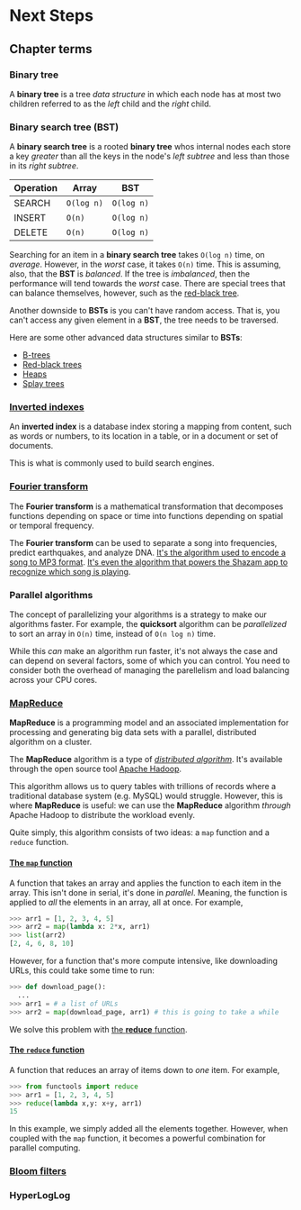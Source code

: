 # Next Steps

## Chapter terms

### Binary tree

A **binary tree** is a tree *data structure* in which each node has at most two children referred to as the *left* child and the *right* child.

### Binary search tree (BST)

A **binary search tree** is a rooted **binary tree** whos internal nodes each store a key *greater* than all the keys in the node's *left subtree* and less than those in its *right subtree*.

  Operation | Array | BST |
  --- | --- | ---
  SEARCH | `O(log n)` | `O(log n)`
  INSERT | `O(n)` | `O(log n)`
  DELETE | `O(n)` | `O(log n)`

Searching for an item in a **binary search tree** takes `O(log n)` time, on *average*. However, in the *worst* case, it takes `O(n)` time. This is assuming, also, that the **BST** is *balanced*. If the tree is *imbalanced*, then the performance will tend towards the *worst* case. There are special trees that can balance themselves, however, such as the [red-black tree](https://en.wikipedia.org/wiki/Red%E2%80%93black_tree).

Another downside to **BSTs** is you can't have random access. That is, you can't access any given element in a **BST**, the tree needs to be traversed.

Here are some other advanced data structures similar to **BSTs**:  

* [B-trees](https://en.wikipedia.org/wiki/B-tree)
* [Red-black trees](https://en.wikipedia.org/wiki/Red%E2%80%93black_tree)
* [Heaps](https://en.wikipedia.org/wiki/Heap_(data_structure))
* [Splay trees](https://en.wikipedia.org/wiki/Splay_tree)

### [Inverted indexes](https://en.wikipedia.org/wiki/Inverted_index)

An **inverted index** is a database index storing a mapping from content, such as words or numbers, to its location in a table, or in a document or set of documents.

This is what is commonly used to build search engines.

### [Fourier transform](https://en.wikipedia.org/wiki/Fourier_transform)

The **Fourier transform** is a mathematical transformation that decomposes functions depending on space or time into functions depending on spatial or temporal frequency.

The **Fourier transform** can be used to separate a song into frequencies, predict earthquakes, and analyze DNA. [It's the algorithm used to encode a song to MP3 format](https://en.wikipedia.org/wiki/MP3#Encoding_and_decoding). [It's even the algorithm that powers the Shazam app to recognize which song is playing](https://www.toptal.com/algorithms/shazam-it-music-processing-fingerprinting-and-recognition).

### Parallel algorithms

The concept of parallelizing your algorithms is a strategy to make our algorithms faster. For example, the **quicksort** algorithm can be *parallelized* to sort an array in `O(n)` time, instead of `O(n log n)` time.

While this *can* make an algorithm run faster, it's not always the case and can depend on several factors, some of which you can control. You need to consider both the overhead of managing the parellelism and load balancing across your CPU cores.

### [MapReduce](https://en.wikipedia.org/wiki/MapReduce)

**MapReduce** is a programming model and an associated implementation for processing and generating big data sets with a parallel, distributed algorithm on a cluster.

The **MapReduce** algorithm is a type of [*distributed algorithm*](https://en.wikipedia.org/wiki/Distributed_algorithm). It's available through the open source tool [Apache Hadoop](https://hadoop.apache.org/).

This algorithm allows us to query tables with trillions of records where a traditional database system (e.g. MySQL) would struggle. However, this is where **MapReduce** is useful: we can use the **MapReduce** algorithm *through* Apache Hadoop to distribute the workload evenly.

Quite simply, this algorithm consists of two ideas: a `map` function and a `reduce` function.

#### [The `map` function](https://en.wikipedia.org/wiki/Map_(parallel_pattern))

A function that takes an array and applies the function to each item in the array. This isn't done in serial, it's done in *parallel*. Meaning, the function is applied to *all* the elements in an array, all at once. For example,

  ```python
  >>> arr1 = [1, 2, 3, 4, 5]
  >>> arr2 = map(lambda x: 2*x, arr1)
  >>> list(arr2)
  [2, 4, 6, 8, 10]
  ```

However, for a function that's more compute intensive, like downloading URLs, this could take some time to run:

  ```python
  >>> def download_page():
    ...
  >>> arr1 = # a list of URLs
  >>> arr2 = map(download_page, arr1) # this is going to take a while
  ```

We solve this problem with [the **reduce** function](#the-reduce-function).

#### [The `reduce` function](https://en.wikipedia.org/wiki/Reduction_Operator)

A function that reduces an array of items down to *one* item. For example,

  ```python
  >>> from functools import reduce
  >>> arr1 = [1, 2, 3, 4, 5]
  >>> reduce(lambda x,y: x+y, arr1)
  15
  ```

In this example, we simply added all the elements together. However, when coupled with the `map` function, it becomes a powerful combination for parallel computing.

### [Bloom filters](https://en.wikipedia.org/wiki/Bloom_filter)

### HyperLogLog
